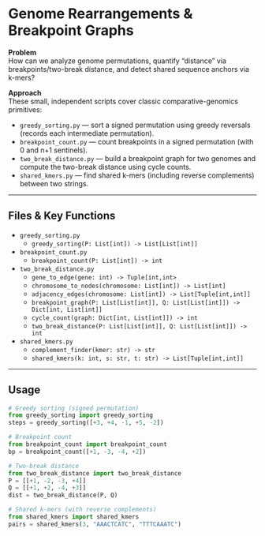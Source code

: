 # Genome Rearrangements & Breakpoint Graphs

**Problem**  
How can we analyze genome permutations, quantify “distance” via breakpoints/two-break distance, and detect shared sequence anchors via k-mers?

**Approach**  
These small, independent scripts cover classic comparative-genomics primitives:
- `greedy_sorting.py` — sort a signed permutation using greedy reversals (records each intermediate permutation).
- `breakpoint_count.py` — count breakpoints in a signed permutation (with 0 and n+1 sentinels).
- `two_break_distance.py` — build a breakpoint graph for two genomes and compute the two-break distance using cycle counts.
- `shared_kmers.py` — find shared k-mers (including reverse complements) between two strings.

---

## Files & Key Functions

- `greedy_sorting.py`
  - `greedy_sorting(P: List[int]) -> List[List[int]]`
- `breakpoint_count.py`
  - `breakpoint_count(P: List[int]) -> int`
- `two_break_distance.py`
  - `gene_to_edge(gene: int) -> Tuple[int,int>`
  - `chromosome_to_nodes(chromosome: List[int]) -> List[int]`
  - `adjacency_edges(chromosome: List[int]) -> List[Tuple[int,int]]`
  - `breakpoint_graph(P: List[List[int]], Q: List[List[int]]) -> Dict[int, List[int]]`
  - `cycle_count(graph: Dict[int, List[int]]) -> int`
  - `two_break_distance(P: List[List[int]], Q: List[List[int]]) -> int`
- `shared_kmers.py`
  - `complement_finder(kmer: str) -> str`
  - `shared_kmers(k: int, s: str, t: str) -> List[Tuple[int,int]]`

---

## Usage

```python
# Greedy sorting (signed permutation)
from greedy_sorting import greedy_sorting
steps = greedy_sorting([+3, +4, -1, +5, -2])

# Breakpoint count
from breakpoint_count import breakpoint_count
bp = breakpoint_count([+1, -3, -4, +2])

# Two-break distance
from two_break_distance import two_break_distance
P = [[+1, -2, -3, +4]]
Q = [[+1, +2, -4, +3]]
dist = two_break_distance(P, Q)

# Shared k-mers (with reverse complements)
from shared_kmers import shared_kmers
pairs = shared_kmers(3, "AAACTCATC", "TTTCAAATC")
